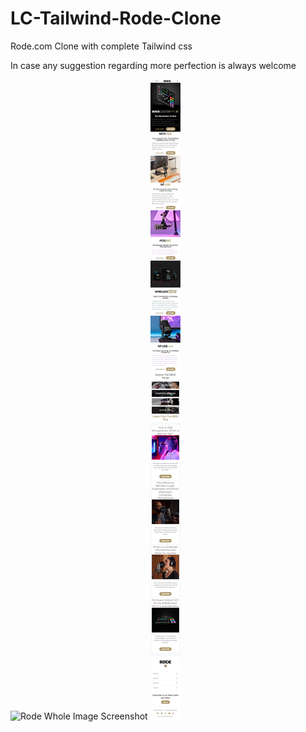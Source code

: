 # LC-Tailwind-Rode-Clone
Rode.com Clone with complete Tailwind css

In case any suggestion regarding more perfection is always welcome

![Rode Whole Image Screenshot](./assets/Screenshot-rode.png "Rode Website Screenshots")
![Rode Whole Mobile Image Screenshot](./assets/screenshot-mob-rode.png "Rode Mobile Website Screenshots")
